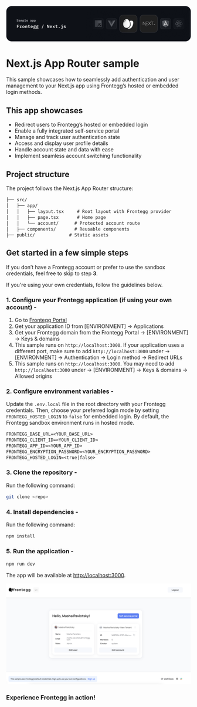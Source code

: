 ![Next.js App Router Hosted Login Banner](/public/assets/next-banner.png)

# Next.js App Router sample

This sample showcases how to seamlessly add authentication and user management to your Next.js app using Frontegg’s hosted or embedded login methods.

## This app showcases

- Redirect users to Frontegg’s hosted or embedded login
- Enable a fully integrated self-service portal
- Manage and track user authentication state
- Access and display user profile details
- Handle account state and data with ease
- Implement seamless account switching functionality

## Project structure

The project follows the Next.js App Router structure:

```
├── src/
│   ├── app/
│   │   ├── layout.tsx     # Root layout with Frontegg provider
│   │   ├── page.tsx       # Home page
│   │   └── account/      # Protected account route
│   ├── components/       # Reusable components
├── public/             # Static assets
```

## Get started in a few simple steps

If you don’t have a Frontegg account or prefer to use the sandbox credentials, feel free to skip to step **3**.

If you're using your own credentials, follow the guidelines below.

### 1. Configure your Frontegg application (if using your own account) -

1. Go to [Frontegg Portal](https://portal.frontegg.com/)
2. Get your application ID from [ENVIRONMENT] → Applications
3. Get your Frontegg domain from the Frontegg Portal → [ENVIRONMENT] → Keys & domains
4. This sample runs on `http://localhost:3000`. If your application uses a different port, make sure to add `http://localhost:3000` under → [ENVIRONMENT] → Authentication → Login method → Redirect URLs
5. This sample runs on `http://localhost:3000`. You may need to add `http://localhost:3000` under → [ENVIRONMENT] → Keys & domains → Allowed origins

### 2. Configure environment variables -

Update the `.env.local` file in the root directory with your Frontegg credentials. Then, choose your preferred login mode by setting `FRONTEGG_HOSTED_LOGIN` to `false` for embedded login. By default, the Frontegg sandbox environment runs in hosted mode.

```env
FRONTEGG_BASE_URL=<YOUR_BASE_URL>
FRONTEGG_CLIENT_ID=<YOUR_CLIENT_ID>
FRONTEGG_APP_ID=<YOUR_APP_ID>
FRONTEGG_ENCRYPTION_PASSWORD=<YOUR_ENCRYPTION_PASSWORD>
FRONTEGG_HOSTED_LOGIN=<true|false>
```

### 3. Clone the repository - 

Run the following command:

```bash
git clone <repo>
```

### 4. Install dependencies -

Run the following command:

```bash
npm install
```

### 5. Run the application -

```bash
npm run dev
```

The app will be available at [http://localhost:3000](http://localhost:3000).

![Next.js sample](/public/assets/sample-next.png)

### Experience Frontegg in action!